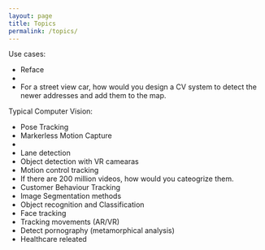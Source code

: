 ```yaml
---
layout: page
title: Topics
permalink: /topics/
---
```

Use cases:
- Reface
- 
- For a street view car, how would you design a CV system to detect
 the newer  addresses and add them to the map.

Typical Computer Vision:
- Pose Tracking
- Markerless Motion Capture
- 
- Lane detection
- Object detection with VR camearas
- Motion control tracking
- If there are 200 million videos, how would you cateogrize them.
- Customer Behaviour Tracking
- Image Segmentation methods
- Object recognition and Classification
- Face tracking
- Tracking movements (AR/VR)
- Detect pornography (metamorphical analysis)
- Healthcare releated


